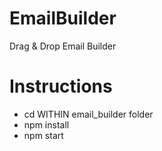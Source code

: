 # EmailBuilder
 Drag & Drop Email Builder

# Instructions
 - cd WITHIN email_builder folder
 - npm install
 - npm start